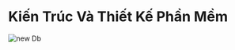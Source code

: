 # Kiến Trúc Và Thiết Kế Phần Mềm
![new Db](https://github.com/ducmanhlai/KTTKHT/assets/72874551/3b9f9ac3-e972-434c-aa56-295b2bb73f43)
